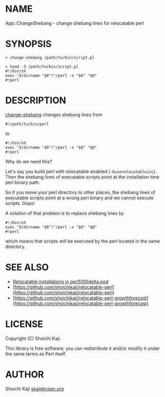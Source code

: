 # NAME

App::ChangeShebang - change shebang lines for relocatable perl

# SYNOPSIS

    > change-shebang /path/to/bin/script.pl

    > head -3 /path/to/bin/script.pl
    #!/bin/sh
    exec "$(dirname "$0")"/perl -x "$0" "$@"
    #!perl

# DESCRIPTION

[change-shebang](https://metacpan.org/pod/change-shebang) changes shebang lines from

    #!/path/to/bin/perl

to

    #!/bin/sh
    exec "$(dirname "$0")"/perl -x "$0" "$@"
    #!perl

Why do we need this?

Let's say you build perl with relocatable enabled (`-Duserelocatableinc`).
Then the shebang lines of executable scripts point at
the installation time perl binary path.

So if you move your perl directory to other places,
the shebang lines of executable scripts point at a wrong perl binary and
we cannot execute scripts. Oops!

A solution of that problem is to replace shebang lines by

    #!/bin/sh
    exec "$(dirname "$0")"/perl -x "$0" "$@"
    #!perl

which means that scripts will be executed by the perl located in the same directory.

# SEE ALSO

- [Relocatable installations in perl5100delta.pod](https://metacpan.org/pod/distribution/perl/pod/perl5100delta.pod#Relocatable-installations)
- [https://github.com/shoichikaji/relocatable-perl](https://github.com/shoichikaji/relocatable-perl)
- [https://github.com/shoichikaji/relocatable-perl-growthforecast](https://github.com/shoichikaji/relocatable-perl-growthforecast)

# LICENSE

Copyright (C) Shoichi Kaji.

This library is free software; you can redistribute it and/or modify it under the same terms as Perl itself.

# AUTHOR

Shoichi Kaji <skaji@cpan.org>
